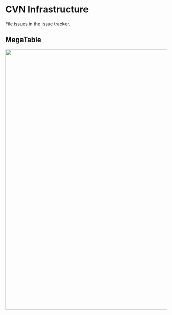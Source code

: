 CVN Infrastructure
==============

File issues in the issue tracker.


MegaTable
-----------

<img src="http://i.imgur.com/HbgOTGq.png" width="812">
